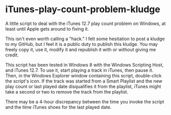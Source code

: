 # iTunes-play-count-problem-kludge
A little script to deal with the iTunes 12.7 play count problem on Windows, at least until Apple gets around to fixing it.

This isn't even worth calling a "hack." I felt some hesitation to post a kludge to my GitHub, but I feel it is a public duty to publish this kludge. You may freely copy it, use it, modify it and republish it with or without giving me credit.

This script has been tested in Windows 8 with the Windows Scripting Host, and iTunes 12.7. To use it, start playing a track in iTunes, then pause it. Then, in the Windows Explorer window containing this script, double-click the script's icon. If the track was started from a Smart Playlist and the new play count or last played date disqualifies it from the playlist, iTunes might take a second or two to remove the track from the playlist.

There may be a 4-hour discrepancy between the time you invoke the script and the time iTunes shoes for the last played date.
